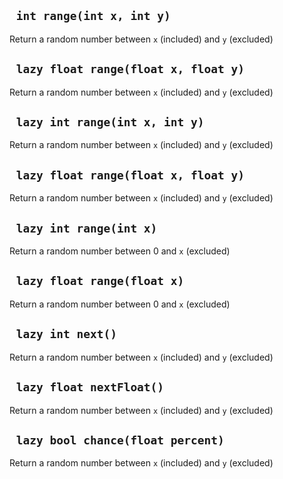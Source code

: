 ## ` int range(int x, int y)`
Return a random number between `x` (included) and `y` (excluded)

## ` lazy float range(float x, float y)`
Return a random number between `x` (included) and `y` (excluded)

## ` lazy int range(int x, int y)`
Return a random number between `x` (included) and `y` (excluded)

## ` lazy float range(float x, float y)`
Return a random number between `x` (included) and `y` (excluded)

## ` lazy int range(int x)`
Return a random number between 0 and `x` (excluded)

## ` lazy float range(float x)`
Return a random number between 0 and `x` (excluded)

## ` lazy int next()`
Return a random number between `x` (included) and `y` (excluded)

## ` lazy float nextFloat()`
Return a random number between `x` (included) and `y` (excluded)

## ` lazy bool chance(float percent)`
Return a random number between `x` (included) and `y` (excluded)


